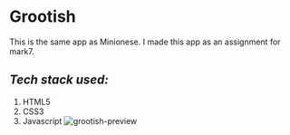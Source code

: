 # Grootish 
This is the same app as Minionese. I made this app as an assignment for mark7.
## *Tech stack used:*
1. HTML5
2. CSS3
3. Javascript
![grootish-preview](https://user-images.githubusercontent.com/89513841/188878538-1e834a90-dfb1-4069-a5ad-a800af69615f.png)
